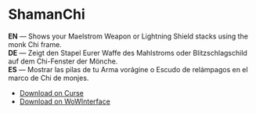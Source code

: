 ShamanChi
===================

**EN** — Shows your Maelstrom Weapon or Lightning Shield stacks using the monk Chi frame.  
**DE** — Zeigt den Stapel Eurer Waffe des Mahlstroms oder Blitzschlagschild auf dem Chi-Fenster der Mönche.  
**ES** — Mostrar las pilas de tu Arma vorágine o Escudo de relámpagos en el marco de Chi de monjes.

* [Download on Curse](http://www.curse.com/addons/wow/shamanchi/)
* [Download on WoWInterface](http://www.wowinterface.com/downloads/info22714-ShamanChi.html)
